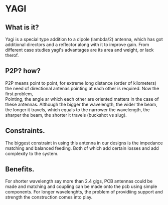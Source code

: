 # YAGI
## What is it?
Yagi is a special type addition to a dipole (lambda/2) antenna, which has got additional directors and a reflector along with it to improve gain. From different case studies yagi's advantages are its area and weight, or lack therof.  
## P2P? how?
P2P means point to point, for extreme long distance (order of kilometers) the need of directional antenas pointing at each other is required. Now the first problem,  
Pointing, the angle ar which each other are oriented matters in the case of these antennas. Although the bigger the wavelength, the wider the beam, the longer it travels, which equals to the narrower the wavelength, the sharper the beam, the shorter it travels (buckshot vs slug).
## Constraints.
The biggest constraint in using this antenna in our designs is the impedance matching and balanced feeding. Both of which add certain losses and add complexity to the system. 
## Benefits.
For shorter wavelength say more than 2.4 gigs, PCB antennas could be made and matching and coupling can be made onto the pcb using simple components. For longer wavelenghts, the problem of providiing support and strength the construction comes into play.
